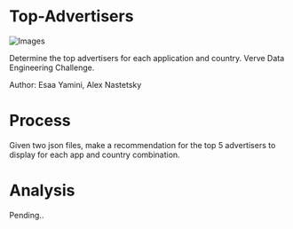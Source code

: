 # **Top-Advertisers**


![Images](image1.jpg)


Determine the top advertisers for each application and country.  Verve Data Engineering Challenge.


Author: Esaa Yamini, Alex Nastetsky


# **Process**


Given two json files, make a recommendation for the top 5 advertisers to display for each app and country combination.


# **Analysis**


Pending..
